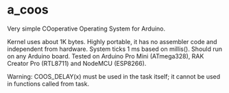 # a_coos
Very simple COoperative Operating System for Arduino.

Kernel uses about 1K bytes. Highly portable, it has no assembler code and independent from hardware. System ticks 1 ms based on millis(). Should run on any Arduino board. Tested on Arduino Pro Mini (ATmega328), RAK Creator Pro (RTL8711) and NodeMCU (ESP8266).

Warning: COOS_DELAY(x) must be used in the task itself; it cannot be used in functions called from task.

